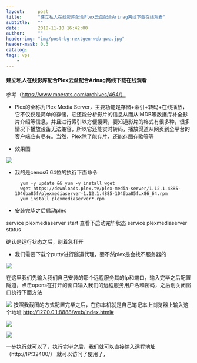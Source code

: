 ```yaml
---
layout:     post
title:      "建立私人在线影库配合Plex云盘配合Arinag离线下载在线观看"
subtitle:   ""
date:       2018-11-10 16:42:00
author:     ""
header-img: "img/post-bg-nextgen-web-pwa.jpg"
header-mask: 0.3
catalog:
tags: vps
    -
---
```



#### 建立私人在线影库配合Plex云盘配合Arinag离线下载在线观看

参考（https://www.moerats.com/archives/464/）
- Plex的全称为Plex Media Server，主要功能是存储+索引+转码+在线播放，它不仅仅是简单的存储，它还能分析影片的信息从而从IMDB等数据库补全影片介绍等信息，并且进行索引以方便搜索，要知道影片的格式有很多种，很多情况下播放设备无法兼容，所以它还能实时转码，播放渠道从网页到全平台的客户端应有尽有。当然，Plex除了能存片，还能存图存歌等等


- 效果图

![](http://ww1.sinaimg.cn/large/9f723435ly1fx32ale8cxj21050foqnh.jpg)

- 我的是cenos6 64位的执行下面命令

		yum -y update && yum -y install wget
		wget https://downloads.plex.tv/plex-media-server/1.12.1.4885-1046ba85f/plexmediaserver-1.12.1.4885-1046ba85f.x86_64.rpm
		yum install plexmediaserver*.rpm



- 安装完毕之后启动plex

 service plexmediaserver start
 查看下启动完毕状态
  service plexmediaserver status

确认是运行状态之后，别着急打开


- 我们需要下载个putty进行隧道代理，要不然plex是会找不服务器的

![](http://ww1.sinaimg.cn/large/9f723435ly1fx32f2j91ej20e60d5wfw.jpg)

在这里我们先输入我们自己安装的那个远程服务其的Ip和端口，输入完毕之后配置隧道，点击opens在打开的窗口输入我们的远程服务用户名和密码，之后别关闭窗口执行下面方法

![](http://ww1.sinaimg.cn/large/9f723435ly1fx32gu42vnj20du0ci75f.jpg)
按照我截图的方式配置完毕之后，在你本机就是自己笔记本上浏览器上输入这个地址
http://127.0.0.1:8888/web/index.html#

![](http://ww1.sinaimg.cn/large/9f723435ly1fx32jezzodj20sl0gx7fi.jpg)


![](http://ww1.sinaimg.cn/large/9f723435ly1fx32kq6vrvj20sj0gb13h.jpg)

一步执行就可以了，执行完毕之后，我们就可以直接输入远程地址（http://IP:32400/） 就可以访问了使用了，



